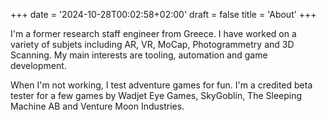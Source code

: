 +++
date = '2024-10-28T00:02:58+02:00'
draft = false
title = 'About'
+++

I'm a former research staff engineer from Greece. I have worked on a variety of subjets including AR, VR, MoCap, Photogrammetry and 3D Scanning. My main interests are tooling, automation and game development.

When I'm not working, I test adventure games for fun. I'm a credited beta tester for a few games by Wadjet Eye Games, SkyGoblin, The Sleeping Machine AB and Venture Moon Industries.
